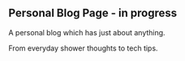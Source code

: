 ## Personal Blog Page - in progress

A personal blog which has just about anything. 

From everyday shower thoughts to tech tips.
